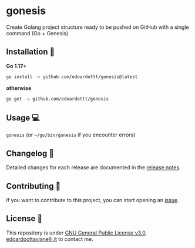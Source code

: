 # gonesis
Create Golang project structure ready to be pushed on GitHub with a single command (Go + Genesis)

Installation 📡
-------
**Go 1.17+**
```bash
go install -v github.com/edoardottt/gonesis@latest
```
**otherwise**
```bash
go get -v github.com/edoardottt/gonesis
```

Usage 💻
-------
`gonesis` (or `~/go/bin/gonesis` if you encounter errors)

Changelog 📌
-------
Detailed changes for each release are documented in the [release notes](https://github.com/edoardottt/gonesis/releases).

Contributing 🤝
------
If you want to contribute to this project, you can start opening an [issue](https://github.com/edoardottt/gonesis/issues).

License 📝
-------

This repository is under [GNU General Public License v3.0](https://github.com/edoardottt/gonesis/blob/main/LICENSE).  
[edoardoottavianelli.it](https://www.edoardoottavianelli.it) to contact me.
